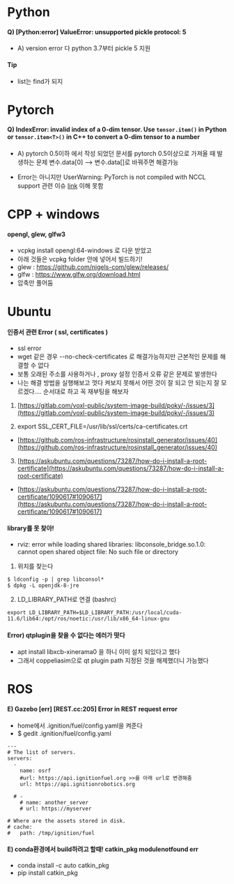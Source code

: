 # Python

#### Q) [Python:error] ValueError: unsupported pickle protocol: 5
- A) version error 다 python 3.7부터 pickle 5 지원





#### Tip
- list는 find가 되지 


# Pytorch
#### Q) IndexError: invalid index of a 0-dim tensor. Use `tensor.item()` in Python or `tensor.item<T>()` in C++ to convert a 0-dim tensor to a number
- A) pytorch 0.5이하 에서 작성 되었던 문서를 pytorch 0.5이상으로 가져올 때 발생하는 문제 변수.data[0] --> 변수.data[]로 바꿔주면 해결가능  
  
- Error는 아니지만 UserWarning: PyTorch is not compiled with NCCL support 관련 이슈 [link](https://aigong.tistory.com/188) 이해 못함



# CPP + windows
#### opengl, glew, glfw3
- vcpkg install opengl:64-windows 로 다운 받았고
- 아래 것들은 vcpkg folder 안에 넣어서 빌드하기!
- glew : https://github.com/nigels-com/glew/releases/
- glfw : https://www.glfw.org/download.html
- 압축만 풀어둠


# Ubuntu
#### 인증서 관련 Error ( ssl, certificates )
- ssl error
- wget 같은 경우 --no-check-certificates 로 해결가능하지만 근본적인 문제를 해결할 수 없다
- 보통 오래된 주소를 사용하거나 , proxy 설정 인증서 오류 같은 문제로 발생한다
- 나는 해결 방법을 실행해보고 껏다 켜보지 못해서 어떤 것이 잘 되고 안 되는지 잘 모르겠다.... 순서대로 하고 꼭 재부팅을 해보자
1. [https://gitlab.com/voxl-public/system-image-build/poky/-/issues/3](https://gitlab.com/voxl-public/system-image-build/poky/-/issues/3)

2. export SSL_CERT_FILE=/usr/lib/ssl/certs/ca-certificates.crt

- [https://github.com/ros-infrastructure/rosinstall_generator/issues/40](https://github.com/ros-infrastructure/rosinstall_generator/issues/40)

3. [https://askubuntu.com/questions/73287/how-do-i-install-a-root-certificate](https://askubuntu.com/questions/73287/how-do-i-install-a-root-certificate)

- [https://askubuntu.com/questions/73287/how-do-i-install-a-root-certificate/1090617#1090617](https://askubuntu.com/questions/73287/how-do-i-install-a-root-certificate/1090617#1090617)

#### library를 못 찾아!
- rviz: error while loading shared libraries: libconsole_bridge.so.1.0: cannot open shared object file: No such file or directory
1. 위치를 찾는다
```shell
$ ldconfig -p | grep libconsol* 
$ dpkg -L openjdk-8-jre
```

2. LD_LIBRARY_PATH로 연결 (bashrc)
```shell
export LD_LIBRARY_PATH=$LD_LIBRARY_PATH:/usr/local/cuda-11.6/lib64:/opt/ros/noetic:/usr/lib/x86_64-linux-gnu
```
#### Error) qtplugin을 찾을 수 없다는 에러가 떳다
- apt install libxcb-xinerama0 을 하니 이미 설치 되있다고 했다
- 그래서 coppeliasim으로 qt plugin path 지정된 것을 해제했더니 가능했다


# ROS
#### E) Gazebo [err] [REST.cc:205] Error in REST request error
- home에서 .ignition/fuel/config.yaml을 켜준다
- $ gedit .ignition/fuel/config.yaml
```
---
# The list of servers.
servers:
  -
    name: osrf
    #url: https://api.ignitionfuel.org >>를 아래 url로 변경해줌
    url: https://api.ignitionrobotics.org

  # -
    # name: another_server
    # url: https://myserver

# Where are the assets stored in disk.
# cache:
#   path: /tmp/ignition/fuel
```
#### E) conda환경에서 build하려고 할때! catkin_pkg modulenotfound err
- conda install -c auto catkin_pkg
- pip install catkin_pkg


